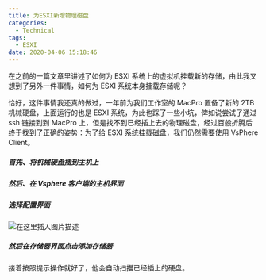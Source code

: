```yaml
---
title: 为ESXI新增物理磁盘
categories:
  - Technical
tags:
  - ESXI
date: 2020-04-06 15:18:46	
---
```


在之前的一篇文章里讲述了如何为 ESXI 系统上的虚拟机挂载新的存储，由此我又想到了另外一件事情，如何为 ESXI 系统本身挂载存储呢？

恰好，这件事情我还真的做过，一年前为我们工作室的 MacPro 置备了新的 2TB 机械硬盘，上面运行的也是 ESXI 系统，为此也踩了一些小坑，俾如说尝试了通过 ssh 链接到到 MacPro 上，但是找不到已经插上去的物理磁盘，经过百般折腾后终于找到了正确的姿势：为了给 ESXI 系统挂载磁盘，我们仍然需要使用 VsPhere Client。

<!-- more -->

##### 首先、将机械硬盘插到主机上

##### 然后、在 Vsphere 客户端的主机界面

##### 选择配置界面

![在这里插入图片描述](https://img-blog.csdnimg.cn/20200406151607786.png?x-oss-process=image/watermark,type_ZmFuZ3poZW5naGVpdGk,shadow_10,text_aHR0cHM6Ly9ibG9nLmNzZG4ubmV0L3FxXzM5NDk4NzAx,size_16,color_FFFFFF,t_70#pic_center)

##### 然后在存储器界面点击添加存储器

接着按照提示操作就好了，他会自动扫描已经插上的硬盘。
